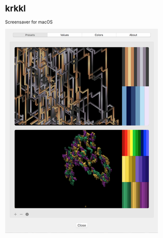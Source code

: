 # krkkl
Screensaver for macOS

![settings](https://github.com/monsterkodi/krkkl/blob/master/img/settings.png)
